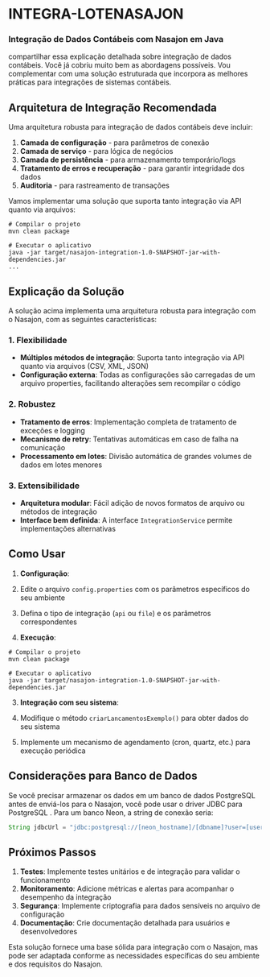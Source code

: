 # INTEGRA-LOTENASAJON

### Integração de Dados Contábeis com Nasajon em Java

 compartilhar essa explicação detalhada sobre integração de dados contábeis. Você já cobriu muito bem as abordagens possíveis. Vou complementar com uma solução estruturada que incorpora as melhores práticas para integrações de sistemas contábeis.

## Arquitetura de Integração Recomendada

Uma arquitetura robusta para integração de dados contábeis deve incluir:

1. **Camada de configuração** - para parâmetros de conexão
2. **Camada de serviço** - para lógica de negócios
3. **Camada de persistência** - para armazenamento temporário/logs
4. **Tratamento de erros e recuperação** - para garantir integridade dos dados
5. **Auditoria** - para rastreamento de transações


Vamos implementar uma solução que suporta tanto integração via API quanto via arquivos:

```typescriptreact project="nasajon_integration"
# Compilar o projeto
mvn clean package

# Executar o aplicativo
java -jar target/nasajon-integration-1.0-SNAPSHOT-jar-with-dependencies.jar
...
```

## Explicação da Solução

A solução acima implementa uma arquitetura robusta para integração com o Nasajon, com as seguintes características:

### 1. Flexibilidade

- **Múltiplos métodos de integração**: Suporta tanto integração via API quanto via arquivos (CSV, XML, JSON)
- **Configuração externa**: Todas as configurações são carregadas de um arquivo properties, facilitando alterações sem recompilar o código


### 2. Robustez

- **Tratamento de erros**: Implementação completa de tratamento de exceções e logging
- **Mecanismo de retry**: Tentativas automáticas em caso de falha na comunicação
- **Processamento em lotes**: Divisão automática de grandes volumes de dados em lotes menores


### 3. Extensibilidade

- **Arquitetura modular**: Fácil adição de novos formatos de arquivo ou métodos de integração
- **Interface bem definida**: A interface `IntegrationService` permite implementações alternativas


## Como Usar

1. **Configuração**:

1. Edite o arquivo `config.properties` com os parâmetros específicos do seu ambiente
2. Defina o tipo de integração (`api` ou `file`) e os parâmetros correspondentes



2. **Execução**:

```shellscript
# Compilar o projeto
mvn clean package

# Executar o aplicativo
java -jar target/nasajon-integration-1.0-SNAPSHOT-jar-with-dependencies.jar
```


3. **Integração com seu sistema**:

1. Modifique o método `criarLancamentosExemplo()` para obter dados do seu sistema
2. Implemente um mecanismo de agendamento (cron, quartz, etc.) para execução periódica





## Considerações para Banco de Dados

Se você precisar armazenar os dados em um banco de dados PostgreSQL antes de enviá-los para o Nasajon, você pode usar o driver JDBC para PostgreSQL . Para um banco Neon, a string de conexão seria:

```java
String jdbcUrl = "jdbc:postgresql://[neon_hostname]/[dbname]?user=[user]&password=[password]&sslmode=require";
```

## Próximos Passos

1. **Testes**: Implemente testes unitários e de integração para validar o funcionamento
2. **Monitoramento**: Adicione métricas e alertas para acompanhar o desempenho da integração
3. **Segurança**: Implemente criptografia para dados sensíveis no arquivo de configuração
4. **Documentação**: Crie documentação detalhada para usuários e desenvolvedores


Esta solução fornece uma base sólida para integração com o Nasajon, mas pode ser adaptada conforme as necessidades específicas do seu ambiente e dos requisitos do Nasajon.
